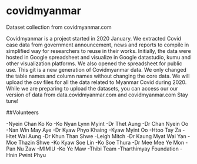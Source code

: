 # covidmyanmar
Dataset collection from covidmyanmar.com

Covidmyanmar is a project started in 2020 January. We extracted Covid case data from government announcement, news and reports to compile in simplified way for researchers to reuse in their works.
Initially, the data were hosted in Google spreadsheet and visualize in Google datastudio, kumu and other visualization platforms. 
We also opened the spreadsheet for public use. 
This git is a new generation of Covidmyanmar data. 
We only changed the table names and column names without changing the core data. 
We will upload the csv files for all the data related to Myanmar Covid during 2020. 
While we are preparing to upload the datasets, you can access our our version of data from data.covidmyanmar.com and covidmyanmar.com
Stay tune!



##Volunteers

-Nyein Chan Ko Ko
-Ko Nyan Lynn Myint
-Dr Thet Aung
-Dr Chan Nyein Oo
-Nan Win May Aye
-Dr Kyaw Phyo Khaing
-Kyaw Myint Oo
-Htoo Tay Za
-Htet Wai Aung
-Dr Khun Than Shwe
-Leigh Mitch
-Dr Kaung Myat Wai Yan
-Moe Thazin Shwe
-Ko Kyaw Soe Lin
-Ko Soe Thura
-Dr Mee Mee Ye Mon
-Pan Nu Zaw
-MIMIU
-Ko Ye Maw
-Thibi Team
-Tharthimyay Foundation
-Hnin Pwint Phyu
